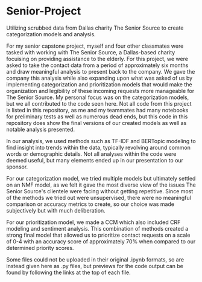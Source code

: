 # Senior-Project
Utilizing scrubbed data from Dallas charity The Senior Source to create categorization models and analysis.

For my senior capstone project, myself and four other classmates were tasked with working with The Senior Source, a Dallas-based charity focuising on providing assistance to the elderly. For this project, we were asked to take the contact data from a period of approximately six months and draw meaningful analysis to present back to the company. We gave the company this analysis while also expanding upon what was asked of us by implementing categorization and prioritization models that would make the organization and legibility of these incoming requests more manageable for The Senior Source. My personal focus was on the categorization models, but we all contributed to the code seen here. Not all code from this project is listed in this repository, as me and my teammates had many notebooks for preliminary tests as well as numerous dead ends, but this code in this repository does show the final versions of our created models as well as notable analysis presented.

In our analysis, we used methods such as TF-IDF and BERTopic modeling to find insight into trends within the data, typically revolving around common words or demographic details. Not all analyses within the code were deemed useful, but many elements ended up in our presentation to our sponsor.

For our categorization model, we tried multiple models but ultimately settled on an NMF model, as we felt it gave the most diverse view of the issues The Senior Source's clientele were facing without getting repetitive. Since most of the methods we tried out were unsupervised, there were no meaningful comparison or accuracy metrics to create, so our choice was made subjectively but with much deliberation.

For our prioritization model, we made a CCM which also included CRF modeling and sentiment analysis. This combination of methods created a strong final model that allowed us to prioritize contact requests on a scale of 0-4 with an accuracy score of approximately 70% when compared to our determined priority scores.

Some files could not be uploaded in their original .ipynb formats, so are instead given here as .py files, but previews for the code output can be found by following the links at the top of each file.
